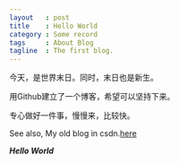 ```yaml
--- 
layout   : post
title    : Hello World
category : Some record
tags     : About Blog
tagline  : The first blog.
---
```


今天，是世界末日。同时，末日也是新生。

用Github建立了一个博客，希望可以坚持下来。

专心做好一件事，慢慢来，比较快。

See also, My old blog in csdn.[here](http://blog.csdn.net/kerenigma)

***Hello World***


